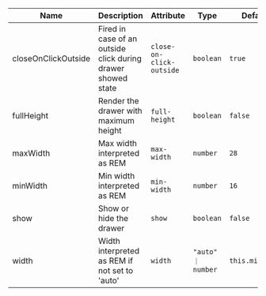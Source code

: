 | Name       | Description                   | Attribute        | Type                                      | Default             |
|------------|-------------------------------|------------------|-------------------------------------------|---------------------|
|<div className="Api__Table"> <div>closeOnClickOutside</div> <div className="Api__Table Docs__Tags"></div></div>| Fired in case of an outside click during drawer showed state | `close-on-click-outside` | `boolean` | `true` |
|<div className="Api__Table"> <div>fullHeight</div> <div className="Api__Table Docs__Tags"></div></div>| Render the drawer with maximum height | `full-height` | `boolean` | `false` |
|<div className="Api__Table"> <div>maxWidth</div> <div className="Api__Table Docs__Tags"></div></div>| Max width interpreted as REM | `max-width` | `number` | `28` |
|<div className="Api__Table"> <div>minWidth</div> <div className="Api__Table Docs__Tags"></div></div>| Min width interpreted as REM | `min-width` | `number` | `16` |
|<div className="Api__Table"> <div>show</div> <div className="Api__Table Docs__Tags"></div></div>| Show or hide the drawer | `show` | `boolean` | `false` |
|<div className="Api__Table"> <div>width</div> <div className="Api__Table Docs__Tags"></div></div>| Width interpreted as REM if not set to 'auto' | `width` | `"auto" ｜ number` | `this.minWidth` |
